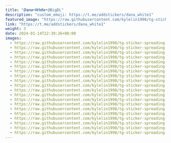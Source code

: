 ```yaml
---
title: "𝑫𝒂𝒏𝒂•𝑾𝒉𝒊𝒕𝒆•@BigDL"
description: "custom_emoji: https://t.me/addstickers/dana_white1"
featured_image: "https://raw.githubusercontent.com/kylelin1998/tg-sticker-spreading-worldwide-images/main/img/0ee5f8a5-d4dc-4168-a05f-dde52b2d93ef.jpg"
link: "https://t.me/addstickers/dana_white1"
weight: 3
date: 2024-01-14T22:39:26+08:00
images:
  - https://raw.githubusercontent.com/kylelin1998/tg-sticker-spreading-worldwide-images/main/img/0ee5f8a5-d4dc-4168-a05f-dde52b2d93ef.jpg
  - https://raw.githubusercontent.com/kylelin1998/tg-sticker-spreading-worldwide-images/main/img/cab85b13-c7af-469e-beb2-c324d267ad60.jpg
  - https://raw.githubusercontent.com/kylelin1998/tg-sticker-spreading-worldwide-images/main/img/780369b0-f4ce-421d-b426-74a434b4c870.jpg
  - https://raw.githubusercontent.com/kylelin1998/tg-sticker-spreading-worldwide-images/main/img/86780ba9-92a0-478b-b529-832c3d74d092.jpg
  - https://raw.githubusercontent.com/kylelin1998/tg-sticker-spreading-worldwide-images/main/img/3f73d7aa-b984-437b-bf89-eafca06fb24d.jpg
  - https://raw.githubusercontent.com/kylelin1998/tg-sticker-spreading-worldwide-images/main/img/d214438f-e3d3-485e-ae85-0e209a8912b6.jpg
  - https://raw.githubusercontent.com/kylelin1998/tg-sticker-spreading-worldwide-images/main/img/25ad7aa8-5701-4876-8b0b-5907ed46eafc.jpg
  - https://raw.githubusercontent.com/kylelin1998/tg-sticker-spreading-worldwide-images/main/img/60f57e58-83b0-4747-8b4c-c302e16ba100.jpg
  - https://raw.githubusercontent.com/kylelin1998/tg-sticker-spreading-worldwide-images/main/img/0dd82dc4-54ea-435b-862e-8bad9cb78484.jpg
  - https://raw.githubusercontent.com/kylelin1998/tg-sticker-spreading-worldwide-images/main/img/1834ac6d-d3dc-4523-979c-9013a51e0723.jpg
  - https://raw.githubusercontent.com/kylelin1998/tg-sticker-spreading-worldwide-images/main/img/7983337b-89fd-4e92-a9e0-1661608f278c.jpg
  - https://raw.githubusercontent.com/kylelin1998/tg-sticker-spreading-worldwide-images/main/img/90a59a70-fdc1-4e49-9b28-803a1a425b0a.jpg
  - https://raw.githubusercontent.com/kylelin1998/tg-sticker-spreading-worldwide-images/main/img/a94c4356-69f1-4a7c-921a-b0290d10e219.jpg
  - https://raw.githubusercontent.com/kylelin1998/tg-sticker-spreading-worldwide-images/main/img/1049eab9-03c2-4980-bfb4-de85785e7a03.jpg
  - https://raw.githubusercontent.com/kylelin1998/tg-sticker-spreading-worldwide-images/main/img/b8fa8d62-35b9-476b-97e8-c8d98489e10a.jpg
  - https://raw.githubusercontent.com/kylelin1998/tg-sticker-spreading-worldwide-images/main/img/ae9174e7-1999-46de-9914-08862dc0620b.jpg
  - https://raw.githubusercontent.com/kylelin1998/tg-sticker-spreading-worldwide-images/main/img/06352666-de26-4946-bf6c-ab9c5d3629b7.jpg
  - https://raw.githubusercontent.com/kylelin1998/tg-sticker-spreading-worldwide-images/main/img/60da33cc-888b-4c2b-8c8b-450afba39c34.jpg
  - https://raw.githubusercontent.com/kylelin1998/tg-sticker-spreading-worldwide-images/main/img/aa2d7b9e-a0a8-4982-9d66-50a25ab6cf21.jpg
  - https://raw.githubusercontent.com/kylelin1998/tg-sticker-spreading-worldwide-images/main/img/01c1c0f2-4f91-490a-acab-6fcc5bc05dcd.jpg
---
```

